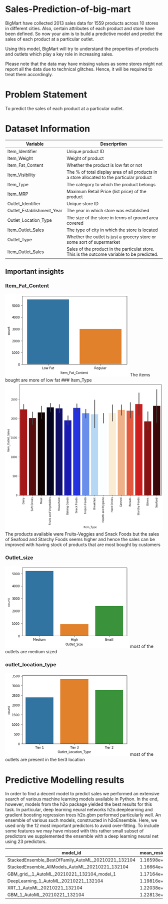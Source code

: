 # Sales-Prediction-of-big-mart
BigMart have collected 2013 sales data for 1559 products across 10 stores in different cities. Also, certain attributes of each product and store have been defined. So now your aim is to build a predictive model and predict the sales of each product at a particular outlet.

Using this model, BigMart will try to understand the properties of products and outlets which play a key role in increasing sales.

Please note that the data may have missing values as some stores might not report all the data due to technical glitches. Hence, it will be required to treat them accordingly.
# Problem Statement
To predict the sales of each product at a particular outlet.
# Dataset Information

| Variable      | Descriprtion  |
| ------------- | ------------- |
| Item_Identifier | Unique product ID  |
|Item_Weight  | Weight of product  |
| Item_Fat_Content  | Whether the product is low fat or not  |
| Item_Visibility  |  The % of total display area of all products in a store allocated to the particular product |
| Item_Type  | The category to which the product belongs  |
| Item_MRP  |Maximum Retail Price (list price) of the product  |
| Outlet_Identifier | Unique store ID |
| Outlet_Establishment_Year  | The year in which store was established  |
| Outlet_Location_Type  |The size of the store in terms of ground area covered  |
| Item_Outlet_Sales  | The type of city in which the store is located  |
| Outlet_Type  |Whether the outlet is just a grocery store or some sort of supermarket  |
| Item_Outlet_Sales  | Sales of the product in the particulat store. This is the outcome variable to be predicted.  |

## Important insights
### Item_Fat_Content

<img src="https://github.com/sasikirankaye/Sales-Prediction-of-Big-Mart/blob/main/image/Item_Fat_Content.png">
The items bought are more of low fat
### Item_Type
<img src="https://github.com/sasikirankaye/Sales-Prediction-of-Big-Mart/blob/main/image/item_type1.png">
The products available were Fruits-Veggies and Snack Foods but the sales of Seafood and Starchy Foods seems higher and
hence the sales can be improved with having stock of products that are most bought by customers

### Outlet_size
<img src="https://github.com/sasikirankaye/Sales-Prediction-of-Big-Mart/blob/main/image/Outlet_size.png">
most of the outlets are medium sized

### outlet_location_type
<img src="https://github.com/sasikirankaye/Sales-Prediction-of-Big-Mart/blob/main/image/outlet_location_type.png">
most of the outlets are present in the tier3 location

# Predictive Modelling results
In order to find a decent model to predict sales we performed an extensive search of various machine learning models available in Python. In the end, however, models from the h2o package yielded the best results for this task. In particular, deep learning neural networks h2o.deeplearning and gradient boosting regression trees h2o.gbm performed particularly well. An ensemble of various such models, constructed in h2oEnsemble. Here, we used only the 12 most important predictors to avoid over-fitting. To include some features we may have missed with this rather small subset of predictors we supplemented the ensemble with a deep learning neural net using 23 predictors.

|model_id	|mean_residual_deviance|	rmse|	mse	|mae  |
| ------------- | ------------- | ------------- | ------------- | ------------- |
| StackedEnsemble_BestOfFamily_AutoML_20210221_132104|	1.16598e+06	|1079.8|	1.16598e+06|	758.666 |
|StackedEnsemble_AllModels_AutoML_20210221_132104	|1.16664e+06	|1080.11	|1.16664e+06|	758.8|
|GBM_grid__1_AutoML_20210221_132104_model_1|	1.17164e+06	1082.42	|1.17164e+06	|758.741	|0.54757|
|DeepLearning_1_AutoML_20210221_132104|	1.19816e+06	|1094.6|	1.19816e+06|	777.066|
|XRT_1_AutoML_20210221_132104	|1.22038e+06	|1104.71	|1.22038e+06	|773.818|
|GBM_1_AutoML_20210221_132104|	1.22813e+06|	1108.21|	1.22813e+06|	776.96|
